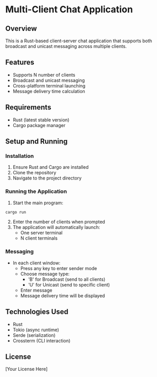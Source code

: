 # Multi-Client Chat Application

## Overview
This is a Rust-based client-server chat application that supports both broadcast and unicast messaging across multiple clients.

## Features
- Supports N number of clients
- Broadcast and unicast messaging
- Cross-platform terminal launching
- Message delivery time calculation

## Requirements
- Rust (latest stable version)
- Cargo package manager

## Setup and Running

### Installation
1. Ensure Rust and Cargo are installed
2. Clone the repository
3. Navigate to the project directory

### Running the Application
1. Start the main program:
```bash
cargo run
```
2. Enter the number of clients when prompted
3. The application will automatically launch:
   - One server terminal
   - N client terminals

### Messaging
- In each client window:
  - Press any key to enter sender mode
  - Choose message type:
    - 'B' for Broadcast (send to all clients)
    - 'U' for Unicast (send to specific client)
  - Enter message
  - Message delivery time will be displayed

## Technologies Used
- Rust
- Tokio (async runtime)
- Serde (serialization)
- Crossterm (CLI interaction)

## License
[Your License Here]
